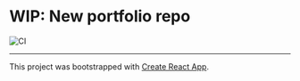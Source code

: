 # WIP: New portfolio repo
![CI](https://github.com/Pratterino/portfolio/workflows/CI/badge.svg)

------------
This project was bootstrapped with [Create React App](https://github.com/facebook/create-react-app).